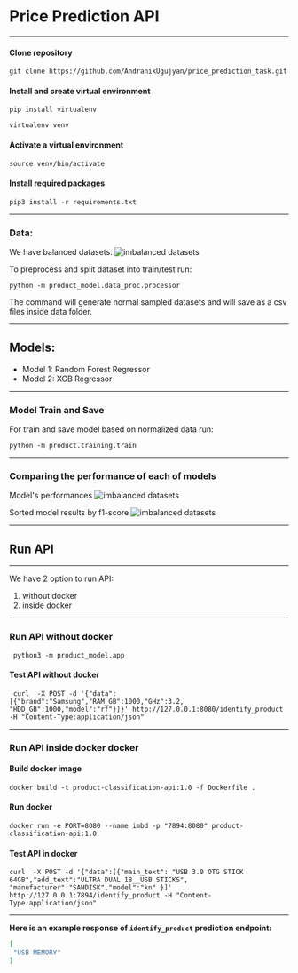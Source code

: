 # Price Prediction API
***
#### Clone repository 
    
    git clone https://github.com/AndranikUgujyan/price_prediction_task.git

#### Install and create virtual environment

    pip install virtualenv

    virtualenv venv

#### Activate a virtual environment

    source venv/bin/activate

#### Install required packages

    pip3 install -r requirements.txt
***
### Data:

We have balanced datasets.
![imbalanced datasets](price_model/data_plots/main_data_plot.png)

To preprocess and split dataset into train/test run:
    
    python -m product_model.data_proc.processor

The command will generate normal sampled datasets and will save as a csv files inside data folder.

***

## Models:

* Model 1: Random Forest Regressor 
* Model 2: XGB Regressor

***
### Model Train and Save

For train and save model based on normalized data run:

    python -m product.training.train

***
### Comparing the performance of each of models

Model's performances
![imbalanced datasets](price_model/models_results_plots/all_models_results.png)

Sorted model results by f1-score
![imbalanced datasets](price_model/models_results_plots/all_models_f1_score.png)
***

## Run API
***
We have 2 option to run API:
1. without docker
2. inside docker
***
### Run API without docker

     python3 -m product_model.app

#### Test API without docker

     curl  -X POST -d '{"data": [{"brand":"Samsung","RAM_GB":1000,"GHz":3.2, "HDD_GB":1000,"model":"rf"}]}' http://127.0.0.1:8080/identify_product -H "Content-Type:application/json"

***

### Run API inside docker docker

#### Build docker image

    docker build -t product-classification-api:1.0 -f Dockerfile .
    
#### Run docker

    docker run -e PORT=8080 --name imbd -p "7894:8080" product-classification-api:1.0
    
#### Test API in docker

    curl  -X POST -d '{"data":[{"main_text": "USB 3.0 OTG STICK 64GB","add_text":"ULTRA DUAL 18__USB STICKS", "manufacturer":"SANDISK","model":"kn" }]'  http://127.0.0.1:7894/identify_product -H "Content-Type:application/json"

***

**Here is an example response of `identify_product` prediction endpoint:**

```json
[
 "USB MEMORY"
]
```